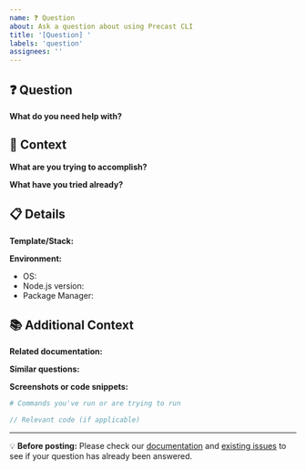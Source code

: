 ```yaml
---
name: ❓ Question
about: Ask a question about using Precast CLI
title: '[Question] '
labels: 'question'
assignees: ''
---
```


## ❓ Question

**What do you need help with?**
<!-- Ask your question clearly and concisely -->

## 🎯 Context

**What are you trying to accomplish?**
<!-- Describe your goal or what you're building -->

**What have you tried already?**
<!-- Share any attempts or research you've done -->

## 📋 Details

**Template/Stack:**
<!-- Which Precast template are you using or planning to use? -->

**Environment:**
- OS: <!-- Windows, macOS, Linux -->
- Node.js version: <!-- run `node --version` -->
- Package Manager: <!-- npm, yarn, pnpm, bun -->

## 📚 Additional Context

**Related documentation:**
<!-- Have you checked the docs? Link to relevant sections if applicable -->

**Similar questions:**
<!-- Link to any related issues or discussions -->

**Screenshots or code snippets:**
<!-- If relevant, add visual context or code examples -->

```bash
# Commands you've run or are trying to run
```

```javascript
// Relevant code (if applicable)
```

---

💡 **Before posting:** Please check our [documentation](https://precast.dev/docs) and [existing issues](https://github.com/BuunGroupCore/precast-app/issues) to see if your question has already been answered.